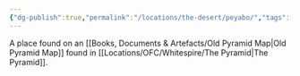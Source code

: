 ```yaml
---
{"dg-publish":true,"permalink":"/locations/the-desert/peyabo/","tags":["Location","Unexplored"],"noteIcon":"","created":"2024-10-03T21:28:39.808+01:00","updated":"2024-12-13T22:58:31.979+00:00"}
---
```


A place found on an [[Books, Documents & Artefacts/Old Pyramid Map\|Old Pyramid Map]] found in [[Locations/OFC/Whitespire/The Pyramid\|The Pyramid]]. 